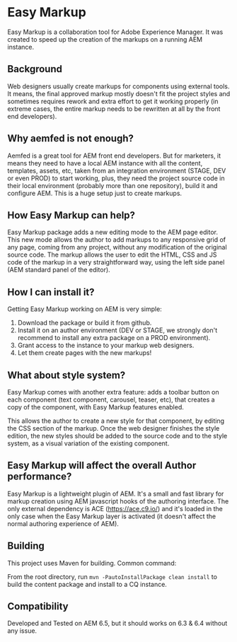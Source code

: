 # Easy Markup

Easy Markup is a collaboration tool for Adobe Experience Manager. It was created to speed up the creation of the markups on a running AEM instance.

## Background

Web designers usually create markups for components using external tools. It means, the final approved markup mostly doesn't fit the project styles and sometimes requires rework and extra effort to get it working properly (in extreme cases, the entire markup needs to be rewritten at all by the front end developers).

## Why aemfed is not enough?

Aemfed is a great tool for AEM front end developers. But for marketers, it means they need to have a local AEM instance with all the content, templates, assets, etc, taken from an integration environment (STAGE, DEV or even PROD) to start working, plus, they need the project source code in their local environment (probably more than one repository), build it and configure AEM. This is a huge setup just to create markups.

## How Easy Markup can help?

Easy Markup package adds a new editing mode to the AEM page editor. This new mode allows the author to add markups to any responsive grid of any page, coming from any project, without any modification of the original source code. The markup allows the user to edit the HTML, CSS and JS code of the markup in a very straightforward way, using the left side panel (AEM standard panel of the editor).

## How I can install it?

Getting Easy Markup working on AEM is very simple:
1. Download the package or build it from github.
2. Install it on an author environment (DEV or STAGE, we strongly don't recommend to install any extra package on a PROD environment).
3. Grant access to the instance to your markup web designers.
4. Let them create pages with the new markups!

## What about style system?

Easy Markup comes with another extra feature: adds a toolbar button on each component (text component, carousel, teaser, etc), that creates a copy of the component, with Easy Markup features enabled.

This allows the author to create a new style for that component, by editing the CSS section of the markup. Once the web designer finishes the style edition, the new styles should be added to the source code and to the style system, as a visual variation of the existing component.

## Easy Markup will affect the overall Author performance?

Easy Markup is a lightweight plugin of AEM. It's a small and fast library for markup creation using AEM javascript hooks of the authoring interface. The only external dependency is ACE (https://ace.c9.io/) and it's loaded in the only case when the Easy Markup layer is activated (it doesn't affect the normal authoring experience of AEM).

## Building

This project uses Maven for building. Common command:

From the root directory, run `mvn -PautoInstallPackage clean install` to build the content package and install to a CQ instance.

## Compatibility

Developed and Tested on AEM 6.5, but it should works on 6.3 & 6.4 without any issue.
